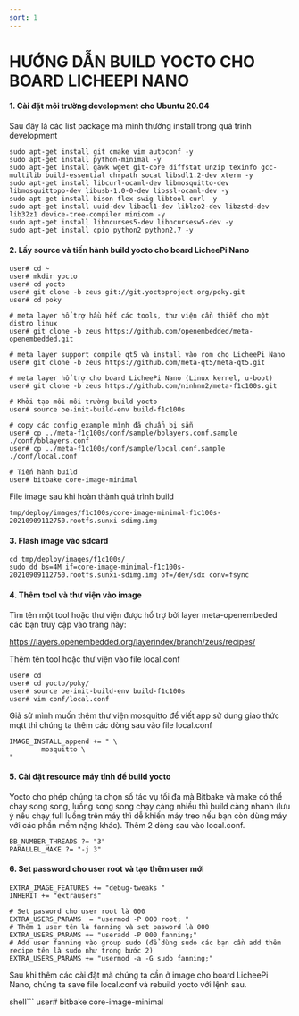 ```yaml
---
sort: 1
---
```


# HƯỚNG DẪN BUILD YOCTO CHO BOARD LICHEEPI NANO


#### 1. Cài đặt môi trường development cho Ubuntu 20.04
Sau đây là các list package mà mình thường install trong quá trình development

```shell
sudo apt-get install git cmake vim autoconf -y
sudo apt-get install python-minimal -y
sudo apt-get install gawk wget git-core diffstat unzip texinfo gcc-multilib build-essential chrpath socat libsdl1.2-dev xterm -y
sudo apt-get install libcurl-ocaml-dev libmosquitto-dev libmosquittopp-dev libusb-1.0-0-dev libssl-ocaml-dev -y
sudo apt-get install bison flex swig libtool curl -y
sudo apt-get install uuid-dev libacl1-dev liblzo2-dev libzstd-dev lib32z1 device-tree-compiler minicom -y
sudo apt-get install libncurses5-dev libncursesw5-dev -y
sudo apt-get install cpio python2 python2.7 -y
```


#### 2. Lấy source và tiến hành build yocto cho board LicheePi Nano


```shell
user# cd ~
user# mkdir yocto
user# cd yocto
user# git clone -b zeus git://git.yoctoproject.org/poky.git
user# cd poky

# meta layer hổ trợ hầu hết các tools, thư viện cần thiết cho một distro linux
user# git clone -b zeus https://github.com/openembedded/meta-openembedded.git

# meta layer support compile qt5 và install vào rom cho LicheePi Nano
user# git clone -b zeus https://github.com/meta-qt5/meta-qt5.git

# meta layer hổ trợ cho board LicheePi Nano (Linux kernel, u-boot)
user# git clone -b zeus https://github.com/ninhnn2/meta-f1c100s.git

# Khởi tạo môi môi trường build yocto 
user# source oe-init-build-env build-f1c100s

# copy các config example mình đã chuẩn bị sẵn
user# cp ../meta-f1c100s/conf/sample/bblayers.conf.sample ./conf/bblayers.conf
user# cp ../meta-f1c100s/conf/sample/local.conf.sample ./conf/local.conf

# Tiến hành build
user# bitbake core-image-minimal
```
File image sau khi hoàn thành quá trình build

```shell
tmp/deploy/images/f1c100s/core-image-minimal-f1c100s-20210909112750.rootfs.sunxi-sdimg.img
```

#### 3. Flash image vào sdcard

```shell
cd tmp/deploy/images/f1c100s/
sudo dd bs=4M if=core-image-minimal-f1c100s-20210909112750.rootfs.sunxi-sdimg.img of=/dev/sdx conv=fsync
```

#### 4. Thêm tool và thư viện vào image

Tìm tên một tool hoặc thư viện được hổ trợ bởi layer meta-openembeded các bạn truy cập vào trang này:

https://layers.openembedded.org/layerindex/branch/zeus/recipes/

Thêm tên tool hoặc thư viện vào file local.conf

```shell
user# cd
user# cd yocto/poky/
user# source oe-init-build-env build-f1c100s
user# vim conf/local.conf
```

Giả sử mình muốn thêm thư viện mosquitto để viết app sử dung giao thức mqtt thì chúng ta thêm các dòng sau vào file local.conf

```shell
IMAGE_INSTALL_append += " \
        mosquitto \
"
```
#### 5. Cài đặt resource máy tính để build yocto

Yocto cho phép chúng ta chọn số tác vụ tối đa mà Bitbake và make có thể chạy song song, luồng song song chạy càng nhiều thì build càng nhanh (lưu ý nếu chạy full luồng trên máy thì dễ khiến máy treo nếu bạn còn dùng máy với các phần mềm nặng khác). Thêm 2 dòng sau vào local.conf.

```shell
BB_NUMBER_THREADS ?= "3"
PARALLEL_MAKE ?= "-j 3"
```

#### 6. Set password cho user root và tạo thêm user mới

```shell
EXTRA_IMAGE_FEATURES += "debug-tweaks "
INHERIT += "extrausers"

# Set pasword cho user root là 000
EXTRA_USERS_PARAMS  = "usermod -P 000 root; "
# Thêm 1 user tên là fanning và set pasword là 000
EXTRA_USERS_PARAMS += "useradd -P 000 fanning;"
# Add user fanning vào group sudo (để dùng sudo các bạn cần add thêm recipe tên là sudo như trong bước 2)
EXTRA_USERS_PARAMS += "usermod -a -G sudo fanning;"
```
Sau khi thêm các cài đặt mà chúng ta cần ở image cho board LicheePi Nano, chúng ta save file local.conf và rebuild yocto với lệnh sau.

shell```
user# bitbake core-image-minimal
```



